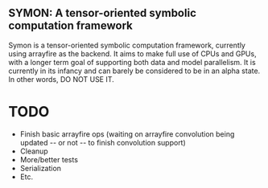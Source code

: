 ## SYMON: A tensor-oriented symbolic computation framework

Symon is a tensor-oriented symbolic computation framework, currently using arrayfire as the backend. It aims to make full use of CPUs and GPUs, with a longer term goal of supporting both data and model parallelism.
It is currently in its infancy and can barely be considered to be in an alpha state. In other words, DO NOT USE IT.

# TODO
- Finish basic arrayfire ops (waiting on arrayfire convolution being updated -- or not -- to finish convolution support)
- Cleanup
- More/better tests
- Serialization
- Etc.
